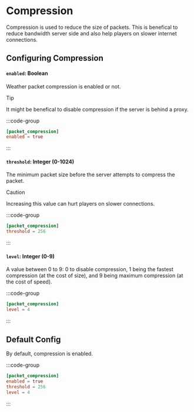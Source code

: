 # Compression
Compression is used to reduce the size of packets. This is benefical to reduce bandwidth server side and also help players on slower internet connections.

## Configuring Compression

#### `enabled`: Boolean
Weather packet compression is enabled or not.

> [!TIP]
> It might be benefical to disable compression if the server is behind a proxy.

:::code-group
```toml [features.toml] {2}
[packet_compression]
enabled = true
```
:::

#### `threshold`: Integer (0-1024)

The minimum packet size before the server attempts to compress the packet.

> [!CAUTION]
> Increasing this value can hurt players on slower connections.

:::code-group
```toml [features.toml] {2}
[packet_compression]
threshold = 256
```
:::

#### `level`: Integer (0-9)

A value between 0 to 9: 0 to disable compression, 1 being the fastest compression (at the cost of size), and 9 being maximum compression (at the cost of speed).

:::code-group
```toml [features.toml] {2}
[packet_compression]
level = 4
```
:::

## Default Config

By default, compression is enabled.

:::code-group
```toml [features.toml]
[packet_compression]
enabled = true
threshold = 256
level = 4
```
:::
